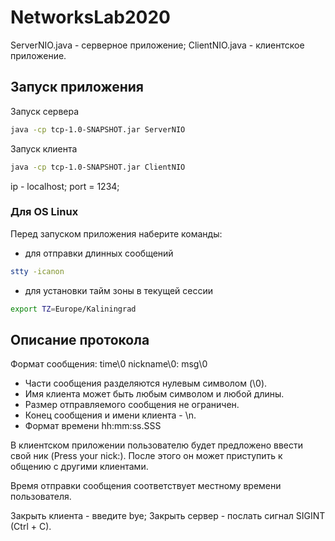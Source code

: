 # NetworksLab2020
ServerNIO.java - серверное приложение; ClientNIO.java - клиентское приложение.

## Запуск приложения

Запуск сервера

```bash
java -cp tcp-1.0-SNAPSHOT.jar ServerNIO
```

Запуск клиента

```bash
java -cp tcp-1.0-SNAPSHOT.jar ClientNIO
```
ip - localhost;
port = 1234;

### Для  OS Linux
Перед запуском приложения наберите команды:
* для отправки длинных сообщений

```bash
stty -icanon
```
* для установки тайм зоны в текущей сессии

```bash 
export TZ=Europe/Kaliningrad
```
## Описание протокола
Формат сообщения: time\0 nickname\0: msg\0

* Части сообщения разделяются нулевым символом (\0).
* Имя клиента может быть любым символом и любой длины.
* Размер отправляемого сообщения не ограничен.
* Конец сообщения и имени клиента - \n.
* Формат времени hh:mm:ss.SSS

В клиентском приложении пользователю будет предложено ввести свой ник (Press your nick:). После этого он может приступить к общению с другими клиентами.

Время отправки сообщения соответствует местному времени пользователя.

Закрыть клиента - введите bye; Закрыть сервер - послать сигнал SIGINT (Ctrl + C).

